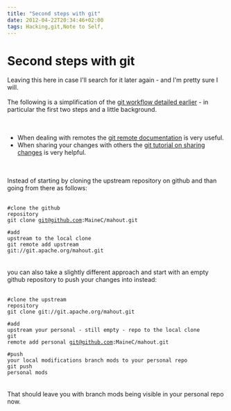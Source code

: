 ```yaml
---
title: "Second steps with git"
date: 2012-04-22T20:34:46+02:00
tags: Hacking,git,Note to Self,
---
```


# Second steps with git


Leaving this here in case I'll search for it later again - and I'm pretty sure I will.<br><br>The following is a 
simplification of the <a href="http://blog.isabel-drost.de/index.php/archives/243/first-steps-with-git">git workflow 
detailed earlier</a> - in particular the first two steps and a little background.<br><br><ul><br><li>When dealing with 
remotes the <a href="http://gitref.org/remotes/">git remote documentation</a> is very useful.<br><li>When sharing your 
changes with others the <a href="http://schacon.github.com/git/user-manual.html#public-repositories">git tutorial on 
sharing changes</a> is very helpful.<br></ul><br><br>Instead of starting by cloning the upstream repository on github 
and than going from there as follows:<br><br><code><br>#clone the github repository<br>git clone 
git@github.com:MaineC/mahout.git<br><br>#add upstream to the local clone<br>git remote add upstream 
git://git.apache.org/mahout.git<br></code><br><br>you can also take a slightly different approach and start with an 
empty github repository to push your changes into instead:<br><br><code><br>#clone the upstream repository <br>git 
clone git://git.apache.org/mahout.git<br><br>#add upstream your personal - still empty - repo to the local clone<br>git 
remote add personal git@github.com:MaineC/mahout.git<br><br>#push your local modifications branch mods to your personal 
repo<br>git push personal mods<br></code><br><br>That should leave you with branch mods being visible in your personal 
repo now.<br><br>
